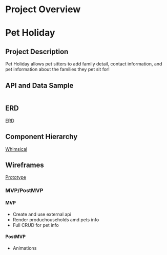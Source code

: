 # Project Overview

# Pet Holiday

## Project Description

Pet Holiday allows pet sitters to add family detail, contact information, and pet information about the families they pet sit for! 

## API and Data Sample

```

```
## ERD

[ERD](https://jmp.sh/G1zpAjr)

## Component Hierarchy

[Whimsical](https://whimsical.com/PYe9UkqdjjZzLQxWnuvBDA)


## Wireframes

[Prototype](https://whimsical.com/6Yeu7U4vyBkJfbzkBu6zbu)


### MVP/PostMVP  

#### MVP 

- Create and use external api 
- Render produchouseholds amd pets info
- Full CRUD for pet info

#### PostMVP  

- Animations 








